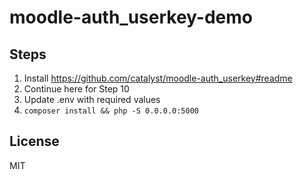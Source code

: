 # moodle-auth_userkey-demo

## Steps
1. Install https://github.com/catalyst/moodle-auth_userkey#readme
2. Continue here for Step 10
3. Update .env with required values
4. `composer install && php -S 0.0.0.0:5000`

## License
MIT
